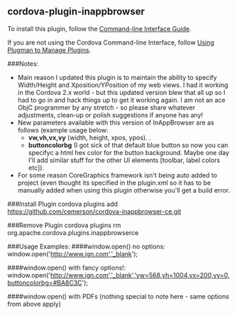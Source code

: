 cordova-plugin-inappbrowser
-----------------------------
To install this plugin, follow the [Command-line Interface Guide](http://cordova.apache.org/docs/en/edge/guide_cli_index.md.html#The%20Command-line%20Interface).

If you are not using the Cordova Command-line Interface, follow [Using Plugman to Manage Plugins](http://cordova.apache.org/docs/en/edge/guide_plugin_ref_plugman.md.html).

###Notes:
- Main reason I updated this plugin is to maintain the ability to specify Width/Height and Xposition/YPosition of my web views. I had it working in the Cordova 2.x world - but this updated version blew that all up so I had to go in and hack things up to get it working again. I am not an ace ObjC programmer by any stretch - so please share whatever adjustments, clean-up or polish suggestions if anyone has any!
- New parameters available with this version of InAppBrowser are as follows (example usage below:
    - **vw,vh,vx,vy** (width, height, xpos, ypos). .
    - **buttoncolorbg** (I got sick of that default blue button so now you can specifyc a html hex color for the button background. Maybe one day I'll add similar stuff for the other UI elements [toolbar, label colors etc]).
- For some reason CoreGraphics framework isn't being auto added to project (even thought its specified in the plugin.xml so it has to be manually added when using this plugin otherwise you'll get a build error.

###Install Plugin
cordova plugins add https://github.com/cemerson/cordova-inappbrowser-ce.git

###Remove Plugin
cordova plugins rm org.apache.cordova.plugins.inappbrowserce

###Usage Examples:
####window.open() no options:
    window.open('http://www.ign.com','_blank');

####window.open() with fancy options!:
    window.open('http://www.ign.com','_blank','vw=568,vh=1004,vx=200,vy=0,buttoncolorbg=#BA8C3C');

####window.open() with PDFs
    (nothing special to note here - same options from above apply)
